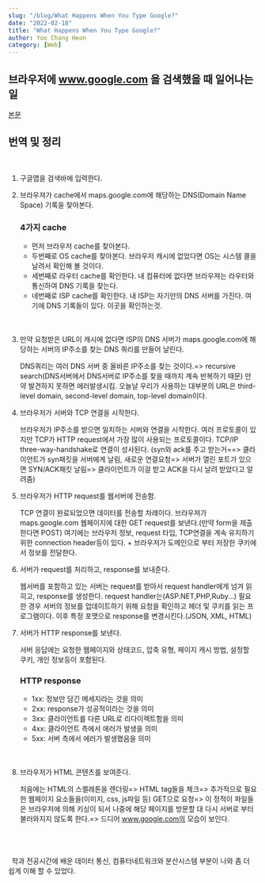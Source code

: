 ```yaml
---
slug: "/blog/What Happens When You Type Google?"
date: "2022-02-18"
title: "What Happens When You Type Google?"
author: Yoo Chang Heon
category: [Web]
---
```


## 브라우저에 <k>www.google.com 을 검색했을 때 일어나는 일

[본문](https://medium.com/@maneesha.wijesinghe1/what-happens-when-you-type-an-url-in-the-browser-and-press-enter-bb0aa2449c1a)

## 번역 및 정리

<br/>

1. 구글맵을 검색바에 입력한다.

2. 브라우져가 cache에서 maps.google.com에 해당하는 DNS(Domain Name Space) 기록을 찾아본다.

   ### 4가지 cache

   - 먼저 브라우저 cache를 찾아본다.
   - 두번째로 OS cache를 찾아본다.
     브라우저 캐시에 없었다면 OS는 시스템 콜을 날려서 확인해 볼 것이다.
   - 세번째로 라우터 cache를 확인한다. 내 컴퓨터에 없다면 브라우져는 라우터와 통신하여 DNS 기록을 찾는다.
   - 네번째로 ISP cache를 확인한다. 내 ISP는 자기만의 DNS 서버를 가진다. 여기에 DNS 기록들이 있다. 이곳을 확인하는것.
     <br/><br/><br/>

3. 만약 요청받은 URL이 캐시에 없다면 ISP의 DNS 서버가 maps.google.com에 해당하는 서버의 IP주소를 찾는 DNS 쿼리를 만들어 날린다.

   DNS쿼리는 여러 DNS 서버 중 올바른 IP주소를 찾는 것이다.=> recursive search(DNS서버에서 DNS서버로 IP주소를 찾을 때까지 계속 반복하기 때문)
   만약 발견하지 못하면 에러발생시킴.
   오늘날 우리가 사용하는 대부분의 URL은 third-level domain, second-level domain, top-level domain이다.

4. 브라우저가 서버와 TCP 연결을 시작한다.

   브라우저가 IP주소를 받으면 일치하는 서버와 연결을 시작한다. 여러 프로토콜이 있지만 TCP가 HTTP request에서 가장 많이 사용되는 프로토콜이다.
   TCP/IP three-way-handshake로 연결이 성사된다. (syn와 ack를 주고 받는거==> 클라이언트가 syn패킷을 서버에게 날림, 새로운 연결요청=> 서버가 열린 포트가 있으면 SYN/ACK패킷 날림=> 클라이언트가 이걸 받고 ACK을 다시 날려 받았다고 알려줌)

5. 브라우저가 HTTP request를 웹서버에 전송함.

   TCP 연결이 완료되었으면 데이터를 전송할 차례이다. 브라우져가 maps.google.com 웹페이지에 대한 GET request를 보낸다.(만약 form을 제출한다면 POST) 여기에는 브라우저 정보, request 타입, TCP연결을 계속 유지하기 위한 connection header등이 있다. + 브라우저가 도메인으로 부터 저장한 쿠키에서 정보를 전달한다.

6. 서버가 request를 처리하고, response를 보내준다.

   웹서버를 포함하고 있는 서버는 request를 받아서 request handler에게 넘겨 읽히고, response를 생성한다. request handler는(ASP.NET,PHP,Ruby...) 필요한 경우 서버의 정보를 업데이트하기 위해 요청을 확인하고 헤더 및 쿠키를 읽는 프로그램이다. 이후 특정 포맷으로 response를 변경시킨다.(JSON, XML, HTML)

7. 서버가 HTTP response를 보낸다.

   서버 응답에는 요청한 웹페이지와 상태코드, 압축 유형, 페이지 캐시 방법, 설정할 쿠키, 개인 정보등이 포함된다.

   ### HTTP response

   - 1xx: 정보만 담긴 메세지라는 것을 의미
   - 2xx: response가 성공적이라는 것을 의미
   - 3xx: 클라이언트를 다른 URL로 리다이렉트함을 의미
   - 4xx: 클라이언트 측에서 에러가 발생을 의미
   - 5xx: 서버 측에서 에러가 발생했음을 의미
     <br/><br/><br/>

8. 브라우저가 HTML 콘텐츠를 보여준다.

   처음에는 HTML의 스켈레톤을 렌더링=> HTML tag들을 체크=> 추가적으로 필요한 웹페이지 요소들을(이미지, css, js파일 등) GET으로 요청=> 이 정적이 파일들은 브라우저에 의해 키싱이 되서 나중에 해당 페이지를 방문할 대 다시 서버로 부터 불러와지지 않도록 한다.=> 드디어 www.google.com의 모습이 보인다.

<br/><br/><br/>
&ensp;학과 전공시간에 배운 데이터 통신, 컴퓨터네트워크와 분산시스템 부분이 나와 좀 더 쉽게 이해 할 수 있었다.
